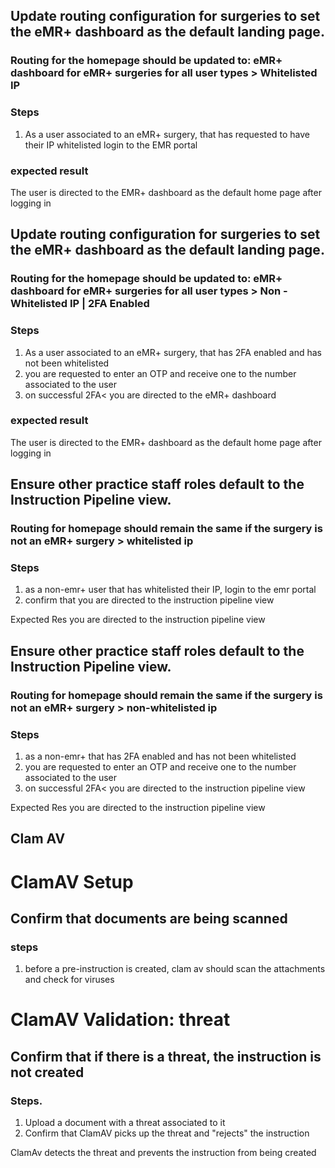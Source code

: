 
## Update routing configuration for surgeries to set the eMR+ dashboard as the default landing page.
### Routing for the homepage should be updated to: eMR+ dashboard for eMR+ surgeries for all user types > Whitelisted IP
### Steps
1. As a user associated to an eMR+ surgery, that has requested to have their IP whitelisted login to the EMR portal

### expected result
The user is directed to the EMR+ dashboard as the default home page after logging in


## Update routing configuration for surgeries to set the eMR+ dashboard as the default landing page.
### Routing for the homepage should be updated to: eMR+ dashboard for eMR+ surgeries for all user types > Non - Whitelisted IP | 2FA Enabled
### Steps
1. As a user associated to an eMR+ surgery, that has 2FA enabled and has not been whitelisted
2. you are requested to enter an OTP and receive one to the number associated to the user
3. on successful 2FA< you are directed to the eMR+ dashboard

### expected result
The user is directed to the EMR+ dashboard as the default home page after logging in


## Ensure other practice staff roles default to the **Instruction Pipeline** view.
### Routing for homepage should remain the same if the surgery is not an eMR+ surgery > whitelisted ip

### Steps
1. as a non-emr+ user that has whitelisted their IP, login to the emr portal
2. confirm that you are directed to the instruction pipeline view

Expected Res
you are directed to the instruction pipeline view



## Ensure other practice staff roles default to the **Instruction Pipeline** view.
### Routing for homepage should remain the same if the surgery is not an eMR+ surgery > non-whitelisted ip

### Steps
1. as a non-emr+ that has 2FA enabled and has not been whitelisted
2. you are requested to enter an OTP and receive one to the number associated to the user
3. on successful 2FA< you are directed to the instruction pipeline view

Expected Res
you are directed to the instruction pipeline view


## Clam AV

# ClamAV Setup
## Confirm that documents are being scanned
### steps
1. before a pre-instruction is created, clam av should scan the attachments and check for viruses


# ClamAV Validation: threat
## Confirm that if there is a threat, the instruction is not created
### Steps.
1. Upload a document with a threat associated to it
2. Confirm that ClamAV picks up the threat and "rejects" the instruction

ClamAv detects the threat and prevents the instruction from being created
 